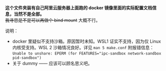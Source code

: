 **这个文件夹装有自己阿里云服务器上面跑的 docker 镜像里面的实际配置文档信息，当然不是全部。**  
~~我寻思是不是可以再做个 bind mount~~ 大概不行。

说明：
- docker 里疑似不支持沙箱。原因暂时未知。WSL1 证实不支持，因为仅 Linux 内核受支持。WSL 2 沙箱情况良好。详见 `man 5 make.conf`
附报错信息：
`Unable to unshare: EPERM (for FEATURES="ipc-sandbox network-sandbox pid-sandbox")`
- 关于 dummy —— 应该可以顾名思义吧。
